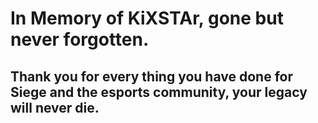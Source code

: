 # In Memory of KiXSTAr, gone but never forgotten.
## Thank you for every thing you have done for Siege and the esports community, your legacy will never die.
